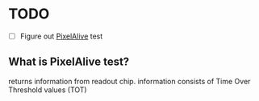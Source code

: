 # TODO

- [ ] Figure out [PixelAlive](https://gitlab.cern.ch/mpari/py-daq-bril/-/blob/master/pyDAQ/scans/pixelalive.py) test


## What is PixelAlive test?

returns information from readout chip. information consists of Time Over Threshold values (TOT) 